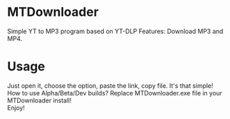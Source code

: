 # MTDownloader
Simple YT to MP3 program based on YT-DLP
Features: Download MP3 and MP4.
<br>
# Usage
Just open it, choose the option, paste the link, copy file. It's that simple!
<br>
How to use Alpha/Beta/Dev builds? Replace MTDownloader.exe file in your MTDownloader install!
<br>
Enjoy!

